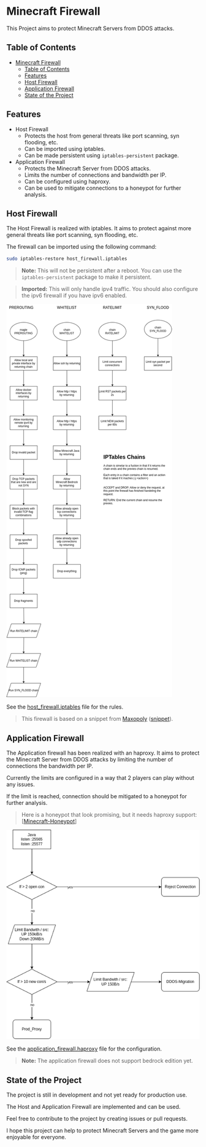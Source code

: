 # Minecraft Firewall

This Project aims to protect Minecraft Servers from DDOS attacks.

## Table of Contents
- [Minecraft Firewall](#minecraft-firewall)
  - [Table of Contents](#table-of-contents)
  - [Features](#features)
  - [Host Firewall](#host-firewall)
  - [Application Firewall](#application-firewall)
  - [State of the Project](#state-of-the-project)
  
## Features
- Host Firewall
  - Protects the host from general threats like port scanning, syn flooding, etc.
  - Can be imported using iptables.
  - Can be made persistent using `iptables-persistent` package.
- Application Firewall
  - Protects the Minecraft Server from DDOS attacks.
  - Limits the number of connections and bandwidth per IP.
  - Can be configured using haproxy.
  - Can be used to mitigate connections to a honeypot for further analysis.

## Host Firewall

The Host Firewall is realized with iptables.
It aims to protect against more general threats like port scanning, syn flooding, etc.

The firewall can be imported using the following command:
```bash
sudo iptables-restore host_firewall.iptables
```
> **Note:** This will not be persistent after a reboot. You can use the `iptables-persistent` package to make it persistent.

> **Imported:** This will only handle ipv4 traffic. You should also configure the ipv6 firewall if you have ipv6 enabled.

![Host Firewall Diagram](docs/host_firewall.png)

See the [host_firewall.iptables](host_firewall.iptables) file for the rules.

> This firewall is based on a snippet from 
> [Maxopoly](https://github.com/Maxopoly/)
> ([snippet](https://gist.github.com/Maxopoly/6c925a1f18f9e2f3b9818d1c1582b17e)).


## Application Firewall

The Application firewall has been realized with an haproxy.
It aims to protect the Minecraft Server from DDOS attacks by limiting the number of connections the bandwidth per IP.

Currently the limits are configured in a way that 2 players can play without any issues.

If the limit is reached, connection should be mitigated to a honeypot for further analysis.
> Here is a honeypot that look promising, but it needs haproxy support: [[Minecraft-Honeypot](https://github.com/LockBlock-dev/MinePot)]

![Application Firewall Diagram](docs/application_firewall.png)

See the [application_firewall.haproxy](application_firewall.conf) file for the configuration.

> **Note:** The application firewall does not support bedrock edition yet.

## State of the Project

The project is still in development and not yet ready for production use.

The Host and Application Firewall are implemented and can be used.

Feel free to contribute to the project by creating issues or pull requests.

I hope this project can help to protect Minecraft Servers and the game more enjoyable for everyone.


